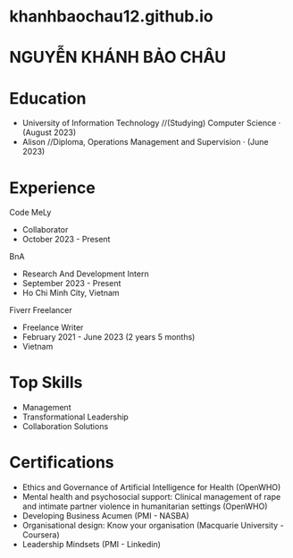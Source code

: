 # khanhbaochau12.github.io
# NGUYỄN KHÁNH BẢO CHÂU

# Education
 - University of Information Technology //(Studying) Computer Science · (August 2023)
 - Alison //Diploma, Operations Management and Supervision · (June 2023)

# Experience
Code MeLy
  - Collaborator
  - October 2023 - Present 

BnA
  - Research And Development Intern
  - September 2023 - Present
  -  Ho Chi Minh City, Vietnam
          
Fiverr Freelancer
  - Freelance Writer
  - February 2021 - June 2023 (2 years 5 months)
  - Vietnam

# Top Skills
  - Management
  - Transformational Leadership
  - Collaboration Solutions

# Certifications
  - Ethics and Governance of Artificial Intelligence for Health (OpenWHO)
  - Mental health and psychosocial support: Clinical management of rape and intimate partner violence in humanitarian settings (OpenWHO)
  - Developing Business Acumen (PMI - NASBA)
  - Organisational design: Know your organisation (Macquarie University - Coursera)
  - Leadership Mindsets (PMI - Linkedin)

